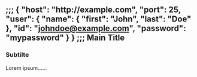 ;;;
{
    "host": "http:\/\/example.com",
    "port": 25,
    "user": {
        "name": {
            "first": "John",
            "last": "Doe"
        },
        "id": "johndoe@example.com",
        "password": "mypassword"
    }
}
;;;
Main Title
-----
### Subtilte

Lorem ipsum......
